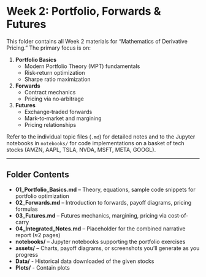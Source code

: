 # Week 2: Portfolio, Forwards & Futures

This folder contains all Week 2 materials for “Mathematics of Derivative Pricing.” The primary focus is on:

1. **Portfolio Basics**  
   - Modern Portfolio Theory (MPT) fundamentals  
   - Risk‐return optimization  
   - Sharpe ratio maximization  
2. **Forwards**  
   - Contract mechanics  
   - Pricing via no‐arbitrage  
3. **Futures**  
   - Exchange‐traded forwards  
   - Mark‐to‐market and margining  
   - Pricing relationships

Refer to the individual topic files (`.md`) for detailed notes and to the Jupyter notebooks in `notebooks/` for code implementations on a basket of tech stocks (AMZN, AAPL, TSLA, NVDA, MSFT, META, GOOGL).

<!--Once all concepts are covered, consolidate them into the **[Integrated Weekly Report](./04_Integrated_Notes.md)**.-->

---

## Folder Contents

- **01_Portfolio_Basics.md** – Theory, equations, sample code snippets for portfolio optimization  
- **02_Forwards.md** – Introduction to forwards, payoff diagrams, pricing formulas  
- **03_Futures.md** – Futures mechanics, margining, pricing via cost‐of‐carry  
- **04_Integrated_Notes.md** – Placeholder for the combined narrative report (≈2 pages)  
- **notebooks/** – Jupyter notebooks supporting the portfolio exercises  
- **assets/** – Charts, payoff diagrams, or screenshots you’ll generate as you progress
- **Data/** - Historical data downloaded of the given stocks
- **Plots/** - Contain plots

